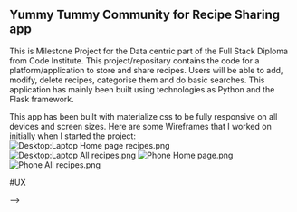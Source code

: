 ## Yummy Tummy Community for Recipe Sharing app

This is Milestone Project for the Data centric part of the Full Stack Diploma from Code Institute. 
This project/repositary contains the code for a platform/application to store and share recipes. Users will be able to add, modify, delete recipes, categorise them and do basic searches. This application has mainly been built using technologies as Python and the Flask framework.

This app has been built with materialize css to be fully responsive on all devices and screen sizes. 
Here are some Wireframes that I worked on initially when I started the project:
![Desktop:Laptop Home page recipes.png](/static/wireframes/Desktop%3ALaptop%20Home%20page.png)
![Desktop:Laptop All recipes.png](/static/wireframes/Desktop:Laptop%20All%20recipes.png)
![Phone Home page.png](/static/wireframes/Phone%20Home%20page.png)
![Phone All recipes.png](/static/wireframes/wireframes/Phone%20All%20recipes.png)

#UX





-->
